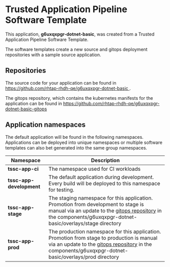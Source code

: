 # Trusted Application Pipeline Software Template

This application, **g6uxqxpgr-dotnet-basic**, was created from a Trusted Application Pipeline Software Template.

The software templates create a new source and gitops deployment repositories with a sample source application. 

## Repositories

The source code for your application can be found in [https://github.com/rhtap-rhdh-qe/g6uxqxpgr-dotnet-basic ](https://github.com/rhtap-rhdh-qe/g6uxqxpgr-dotnet-basic ).
 
The gitops repository, which contains the kubernetes manifests for the application can be found in 
[https://github.com/rhtap-rhdh-qe/g6uxqxpgr-dotnet-basic-gitops ](https://github.com/rhtap-rhdh-qe/g6uxqxpgr-dotnet-basic-gitops ) 

## Application namespaces 

The default application will be found in the following namespaces. Applications can be deployed into unique namespaces or multiple software templates can also bet generated into the same group namespaces.  

|  Namespace   |  Description   |  
| -------- | -------- |
| **tssc-app-ci** | The namespace used for CI workloads |
| **tssc-app-development** | The default application during development. Every build will be deployed to this namespace for testing. |
| **tssc-app-stage** | The staging namespace for this application. Promotion from development to stage is manual via an update to the [gitops repository](https://github.com/rhtap-rhdh-qe/g6uxqxpgr-dotnet-basic-gitops ) in the components/g6uxqxpgr-dotnet-basic/overlays/stage directory |
| **tssc-app-prod** | The production namespace for this application. Promotion from stage to production is manual via an update to the [gitops repository](https://github.com/rhtap-rhdh-qe/g6uxqxpgr-dotnet-basic-gitops ) in the components/g6uxqxpgr-dotnet-basic/overlays/prod directory |